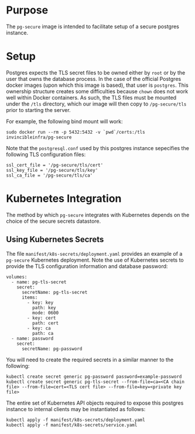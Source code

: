 # Purpose

The `pg-secure` image is intended to facilitate setup of a
secure postgres instance.

# Setup

Postgres expects the TLS secret files to be owned either by `root` or by the user that owns the database process.
In the case of the official Postgres docker images (upon which this image is based), that user is `postgres`. This ownership structure
creates some difficulties because `chown` does not work
well within Docker containers. As such, the TLS files must be mounted under the `/tls` directory, which our image will then copy to `/pg-secure/tls` prior to
starting the server.

For example, the following bind mount will work:

```
sudo docker run --rm -p 5432:5432 -v `pwd`/certs:/tls invincibleinfra/pg-secure
```

Note that the `postgresql.conf` used by this postgres instance
sepecifies the following TLS configuration files:

```
ssl_cert_file = '/pg-secure/tls/cert'
ssl_key_file = '/pg-secure/tls/key'
ssl_ca_file = '/pg-secure/tls/ca'
```

# Kubernetes Integration

The method by which `pg-secure` integrates with Kubernetes depends
on the choice of the secure secrets datastore.


## Using Kubernetes Secrets

The file `manifest/k8s-secrets/deployment.yaml` provides an example of a `pg-secure` Kubernetes deployment. Note the use of Kubernetes secrets to provide the TLS
configuration information and database password:

```
volumes:
  - name: pg-tls-secret
    secret:
      secretName: pg-tls-secret
      items:
        - key: key
          path: key
          mode: 0600
        - key: cert
          path: cert
        - key: ca
          path: ca
  - name: password
    secret:
      secretName: pg-password
```

You will need to create the required secrets in a similar manner to the following:

```
kubectl create secret generic pg-password password=example-password
kubectl create secret generic pg-tls-secret --from-file=ca=<CA chain file> --from-file=cert=<TLS cert file> --from-file=key=<private key file>
```

The entire set of Kubernetes API objects required to expose this postgres
instance to internal clients may be instantiated as follows:

```
kubectl apply -f manifest/k8s-secrets/deployment.yaml
kubectl apply -f manifest/k8s-secrets/service.yaml
```
